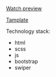 [Watch preview](https://honcaharoyara.github.io/porten_lending/dest/index.html)

[Tamplate](https://www.figma.com/file/tmj9ugjm6qJMgZ313BEGOl/%D0%94%D0%97-1---%D0%9B%D0%9F-%D0%A7%D0%B0%D1%81%D0%BE%D0%B2)

Technology stack:
- html
- scss
- js
- bootstrap
- swiper

